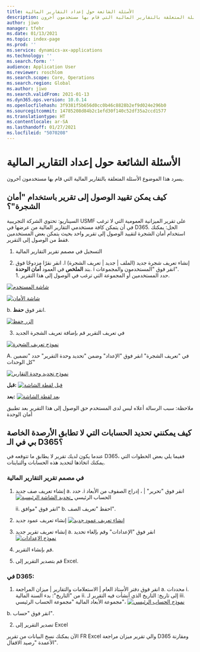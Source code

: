 ```yaml
---
title: الأسئلة الشائعة حول إعداد التقارير المالية
description: يسرد هذا الموضوع الأسئلة المتعلقة بالتقارير المالية التي قام بها مستخدمون آخرون.
author: jiwo
manager: tfehr
ms.date: 01/13/2021
ms.topic: index-page
ms.prod: ''
ms.service: dynamics-ax-applications
ms.technology: ''
ms.search.form: ''
audience: Application User
ms.reviewer: roschlom
ms.search.scope: Core, Operations
ms.search.region: Global
ms.author: jiwo
ms.search.validFrom: 2021-01-13
ms.dyn365.ops.version: 10.0.14
ms.openlocfilehash: 3f9381f5b656d0cc0b46c8828b2ef9d024e296b0
ms.sourcegitcommit: 14785208d84b2c1efd30f140c52df35a2ccd1577
ms.translationtype: HT
ms.contentlocale: ar-SA
ms.lasthandoff: 01/27/2021
ms.locfileid: "5070208"
---
```

# <a name="financial-reporting-faq"></a>الأسئلة الشائعة حول إعداد التقارير المالية 

يسرد هذا الموضوع الأسئلة المتعلقة بالتقارير المالية التي قام بها مستخدمون آخرون. 


## <a name="how-do-i-restrict-access-to-a-report-using-tree-security"></a>كيف يمكن تقييد الوصول إلى تقرير باستخدام "أمان الشجرة"؟

السيناريو: تحتوي الشركة التجريبية USMF على تقرير الميزانية العمومية التي لا ترغب في أن يتمكن كافة مستخدمي التقارير المالية من عرضها في D365. الحل: يمكنك استخدام أمان الشجرة لتقييد الوصول إلى تقرير واحد بحيث يتمكن بعض المستخدمين فقط من الوصول إلى التقرير. 

1.  التسجيل في مصمم تقرير التقارير المالية

2.  إنشاء تعريف شجرة جديد (الملف | جديد | تعريف الشجرة) ا.    انقر نقرًا مزدوجًا فوق بند **الملخص** في العمود **أمان الوحدة**.
  i    انقر فوق "المستخدمون والمجموعات".  
          1. حدد المستخدمين أو المجموعة التي ترغب في الوصول إلى هذا التقرير. 
          
[![شاشة المستخدم](./media/FR-FAQ_users.png)](./media/FR-FAQ_users.png)

[![شاشة الأمان](./media/FR-FAQ_security.jpg)](./media/FR-FAQ_security.jpg)

  b.    انقر فوق **حفظ**.
  
[![الزر حفظ](./media/FR-FAQ_save.png)](./media/FR-FAQ_save.png)

3.  في تعريف التقرير قم بإضافة تعريف الشجرة الجديد

[![نموذج تعريف الشجرة](./media/FR-FAQ_tree-definition.jpg)](./media/FR-FAQ_tree-definition.jpg)

A.  في "تعريف الشجرة" انقر فوق "الإعداد" وضمن "تحديد وحدة التقرير" حدد "تضمين كل الوحدات"

[![نموذج تحديد وحدة التقارير](./media/FR-FAQ_reporting-unit-selection.jpg)](./media/FR-FAQ_reporting-unit-selection.jpg)

**قبل:** [![قبل لقطة الشاشة](./media/FR-FAQ_before.png)](./media/FR-FAQ_before.png)

**بعد:** [![بعد لقطة الشاشة](./media/FR-FAQ_after.png)](./media/FR-FAQ_after.png)

ملاحظة: سبب الرسالة أعلاه ليس لدى المستخدم حق الوصول إلى هذا التقرير بعد تطبيق أمان الوحدة



## <a name="how-do-i-determine-which-accounts-do-not-matching-my-balances-in-d365"></a>كيف يمكنني تحديد الحسابات التي لا تطابق الأرصدة الخاصة بي في الـ D365؟

عندما يكون لديك تقرير لا يطابق ما تتوقعه في D365، ففيما يلي بعض الخطوات التي يمكنك اتخاذها لتحديد هذه الحسابات والتباينات. 

### <a name="in-financial-reporter-report-designer"></a>في مصمم تقرير التقارير المالية

1.  إنشاء تعريف صف جديد a.    انقر فوق "تحرير" | ، ‬‏‫إدراج الصفوف من الأبعاد i.  حدد الحساب الرئيسي [![تحديد الشاشة الرئيسية_](./media/FR-FAQ_selectmain_.png)](./media/FR-FAQ_selectmain_.png)
    
    ii. انقر فوق "موافق" b.    احفظ "تعريف الصف".

2.  إنشاء تعريف عمود جديد     [![إنشاء تعريف عمود جديد](./media/FR-FAQ_column.png)](./media/FR-FAQ_column.png)

3.  إنشاء تعريف تقرير جديد a.    انقر فوق "الإعدادات" وقم بإلغاء تحديد [![نموذج الإعدادات](./media/FR-FAQ_settings.png)](./media/FR-FAQ_settings.png)
   
4.  قم بإنشاء التقرير. 

5.  قم بتصدير التقرير إلى Excel.

### <a name="in-d365"></a>في D365: 
1.  انقر فوق دفتر الأستاذ العام | الاستعلامات والتقارير | ميزان المراجعة a.    محددات i.  من "التاريخ": بدء السنة المالية ii. إلى تاريخ: التاريخ الذي أنشأت فيه التقرير لـ iii.    مجموعة الأبعاد المالية "مجموعة الحساب الرئيسي"، [![نموذج الحساب الرئيسي](./media/FR-FAQ_mainacct.png)](./media/FR-FAQ_mainacct.png)
      
  b.    انقر فوق "حساب".

2.  تصدير التقرير إلى Excel

الآن يمكنك نسخ البيانات من تقرير FR Excel والي تقرير ميزان مراجعة D365 ومقارنة الأعمدة "رصيد الاقفال".
